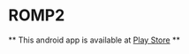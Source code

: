 # ROMP2
** This android app is available at [Play Store](https://play.google.com/store/apps/details?id=com.romp.khel "Play Store") **
